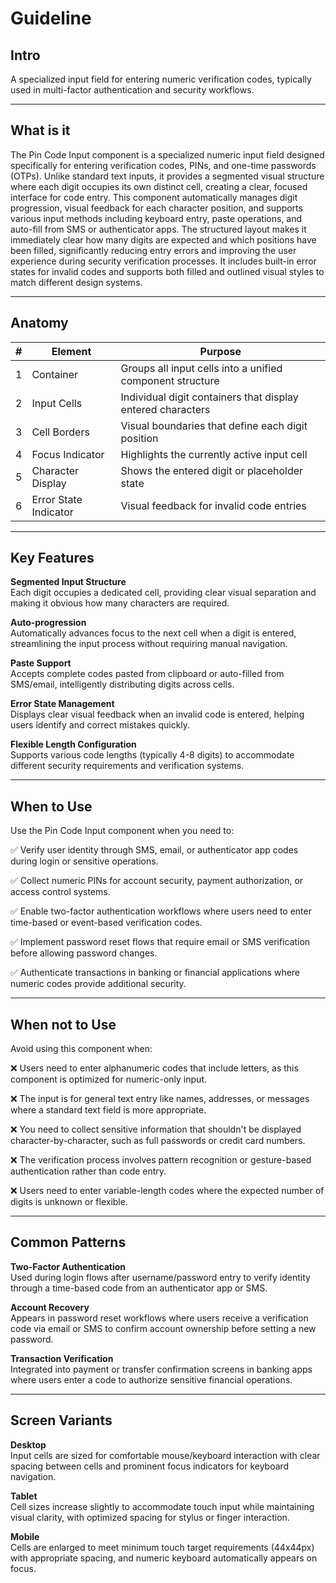 # Guideline

## Intro
A specialized input field for entering numeric verification codes, typically used in multi-factor authentication and security workflows.

---

## What is it
The Pin Code Input component is a specialized numeric input field designed specifically for entering verification codes, PINs, and one-time passwords (OTPs). Unlike standard text inputs, it provides a segmented visual structure where each digit occupies its own distinct cell, creating a clear, focused interface for code entry. This component automatically manages digit progression, visual feedback for each character position, and supports various input methods including keyboard entry, paste operations, and auto-fill from SMS or authenticator apps. The structured layout makes it immediately clear how many digits are expected and which positions have been filled, significantly reducing entry errors and improving the user experience during security verification processes. It includes built-in error states for invalid codes and supports both filled and outlined visual styles to match different design systems.

---

## Anatomy

| # | Element | Purpose |
|---|---------|---------|
| 1 | Container | Groups all input cells into a unified component structure |
| 2 | Input Cells | Individual digit containers that display entered characters |
| 3 | Cell Borders | Visual boundaries that define each digit position |
| 4 | Focus Indicator | Highlights the currently active input cell |
| 5 | Character Display | Shows the entered digit or placeholder state |
| 6 | Error State Indicator | Visual feedback for invalid code entries |

---

## Key Features

**Segmented Input Structure**  
Each digit occupies a dedicated cell, providing clear visual separation and making it obvious how many characters are required.

**Auto-progression**  
Automatically advances focus to the next cell when a digit is entered, streamlining the input process without requiring manual navigation.

**Paste Support**  
Accepts complete codes pasted from clipboard or auto-filled from SMS/email, intelligently distributing digits across cells.

**Error State Management**  
Displays clear visual feedback when an invalid code is entered, helping users identify and correct mistakes quickly.

**Flexible Length Configuration**  
Supports various code lengths (typically 4-8 digits) to accommodate different security requirements and verification systems.

---

## When to Use

Use the Pin Code Input component when you need to:

✅ Verify user identity through SMS, email, or authenticator app codes during login or sensitive operations.

✅ Collect numeric PINs for account security, payment authorization, or access control systems.

✅ Enable two-factor authentication workflows where users need to enter time-based or event-based verification codes.

✅ Implement password reset flows that require email or SMS verification before allowing password changes.

✅ Authenticate transactions in banking or financial applications where numeric codes provide additional security.

---

## When not to Use

Avoid using this component when:

❌ Users need to enter alphanumeric codes that include letters, as this component is optimized for numeric-only input.

❌ The input is for general text entry like names, addresses, or messages where a standard text field is more appropriate.

❌ You need to collect sensitive information that shouldn't be displayed character-by-character, such as full passwords or credit card numbers.

❌ The verification process involves pattern recognition or gesture-based authentication rather than code entry.

❌ Users need to enter variable-length codes where the expected number of digits is unknown or flexible.

---

## Common Patterns

**Two-Factor Authentication**  
Used during login flows after username/password entry to verify identity through a time-based code from an authenticator app or SMS.

**Account Recovery**  
Appears in password reset workflows where users receive a verification code via email or SMS to confirm account ownership before setting a new password.

**Transaction Verification**  
Integrated into payment or transfer confirmation screens in banking apps where users enter a code to authorize sensitive financial operations.

---

## Screen Variants

**Desktop**  
Input cells are sized for comfortable mouse/keyboard interaction with clear spacing between cells and prominent focus indicators for keyboard navigation.

**Tablet**  
Cell sizes increase slightly to accommodate touch input while maintaining visual clarity, with optimized spacing for stylus or finger interaction.

**Mobile**  
Cells are enlarged to meet minimum touch target requirements (44x44px) with appropriate spacing, and numeric keyboard automatically appears on focus.